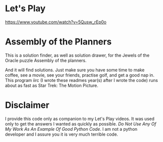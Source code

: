 # Let's Play
https://www.youtube.com/watch?v=5Qusw_rEp0o

# Assembly of the Planners
This is a solution finder, as well as solution drawer, for the Jewels of the Oracle puzzle Assembly of the planners.

And it will find solutions. Just make sure you have some time to make coffee, see a movie, see your friends, practise golf, and get a good nap in. This program iirc (I wrote these readmes year(s) after I wrote the code) runs about as fast as Star Trek: The Motion Picture.

# Disclaimer
I provide this code only as companion to my Let's Play videos. It was used only to get the answers I wanted as quickly as possible. _Do Not Use Any Of My Work As An Example Of Good Python Code_. I am not a python developer and I assure you it is very much terrible code.
